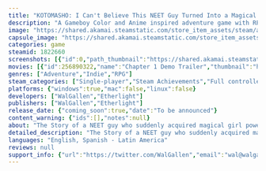 ```yaml
---
title: "KOTOMASHO: I Can't Believe This NEET Guy Turned Into a Magical Girl!"
description: "A Gameboy Color and Anime inspired adventure game with RPG elements. Find magic powers on the go and obtain special ones to defeat your enemies and clear puzzle-filled dungeons in a semi-open world of dreams and nightmares. The Story of a NEET guy who suddenly acquired magical girl powers."
image: "https://shared.akamai.steamstatic.com/store_item_assets/steam/apps/1822660/header.jpg?t=1731639259"
capsule_image: "https://shared.akamai.steamstatic.com/store_item_assets/steam/apps/1822660/capsule_231x87.jpg?t=1731639259"
categories: game
steamid: 1822660
screenshots: [{"id":0,"path_thumbnail":"https://shared.akamai.steamstatic.com/store_item_assets/steam/apps/1822660/ss_bd567085035aeda689f11d7c245e51011f809ee5.600x338.jpg?t=1731639259","path_full":"https://shared.akamai.steamstatic.com/store_item_assets/steam/apps/1822660/ss_bd567085035aeda689f11d7c245e51011f809ee5.1920x1080.jpg?t=1731639259"},{"id":1,"path_thumbnail":"https://shared.akamai.steamstatic.com/store_item_assets/steam/apps/1822660/ss_bfd6197080fa139cbddd8695d96f43c5da4e17d7.600x338.jpg?t=1731639259","path_full":"https://shared.akamai.steamstatic.com/store_item_assets/steam/apps/1822660/ss_bfd6197080fa139cbddd8695d96f43c5da4e17d7.1920x1080.jpg?t=1731639259"},{"id":2,"path_thumbnail":"https://shared.akamai.steamstatic.com/store_item_assets/steam/apps/1822660/ss_fde698f43898bb68ee09852dafbd0d6bb50977fc.600x338.jpg?t=1731639259","path_full":"https://shared.akamai.steamstatic.com/store_item_assets/steam/apps/1822660/ss_fde698f43898bb68ee09852dafbd0d6bb50977fc.1920x1080.jpg?t=1731639259"},{"id":3,"path_thumbnail":"https://shared.akamai.steamstatic.com/store_item_assets/steam/apps/1822660/ss_7ffb8109d121702f29eb865d0cea264ad849c2cd.600x338.jpg?t=1731639259","path_full":"https://shared.akamai.steamstatic.com/store_item_assets/steam/apps/1822660/ss_7ffb8109d121702f29eb865d0cea264ad849c2cd.1920x1080.jpg?t=1731639259"},{"id":4,"path_thumbnail":"https://shared.akamai.steamstatic.com/store_item_assets/steam/apps/1822660/ss_9317f3cadca5d9f73105ae69e6d2cd32f0eed5cf.600x338.jpg?t=1731639259","path_full":"https://shared.akamai.steamstatic.com/store_item_assets/steam/apps/1822660/ss_9317f3cadca5d9f73105ae69e6d2cd32f0eed5cf.1920x1080.jpg?t=1731639259"},{"id":5,"path_thumbnail":"https://shared.akamai.steamstatic.com/store_item_assets/steam/apps/1822660/ss_6f13ac83cc8a320569df074787076a93f498939a.600x338.jpg?t=1731639259","path_full":"https://shared.akamai.steamstatic.com/store_item_assets/steam/apps/1822660/ss_6f13ac83cc8a320569df074787076a93f498939a.1920x1080.jpg?t=1731639259"},{"id":6,"path_thumbnail":"https://shared.akamai.steamstatic.com/store_item_assets/steam/apps/1822660/ss_b00aa6da2f89d6bc93dd1a57d186d2db05a42545.600x338.jpg?t=1731639259","path_full":"https://shared.akamai.steamstatic.com/store_item_assets/steam/apps/1822660/ss_b00aa6da2f89d6bc93dd1a57d186d2db05a42545.1920x1080.jpg?t=1731639259"},{"id":7,"path_thumbnail":"https://shared.akamai.steamstatic.com/store_item_assets/steam/apps/1822660/ss_36fc9c5648fe11450c9f8b3035bc550417d383f9.600x338.jpg?t=1731639259","path_full":"https://shared.akamai.steamstatic.com/store_item_assets/steam/apps/1822660/ss_36fc9c5648fe11450c9f8b3035bc550417d383f9.1920x1080.jpg?t=1731639259"},{"id":8,"path_thumbnail":"https://shared.akamai.steamstatic.com/store_item_assets/steam/apps/1822660/ss_9cec59b6f16951f34cd6054f32b75f26a03bea01.600x338.jpg?t=1731639259","path_full":"https://shared.akamai.steamstatic.com/store_item_assets/steam/apps/1822660/ss_9cec59b6f16951f34cd6054f32b75f26a03bea01.1920x1080.jpg?t=1731639259"},{"id":9,"path_thumbnail":"https://shared.akamai.steamstatic.com/store_item_assets/steam/apps/1822660/ss_a66dc2280cc8f55524f830d83acf3c078a31b86c.600x338.jpg?t=1731639259","path_full":"https://shared.akamai.steamstatic.com/store_item_assets/steam/apps/1822660/ss_a66dc2280cc8f55524f830d83acf3c078a31b86c.1920x1080.jpg?t=1731639259"},{"id":10,"path_thumbnail":"https://shared.akamai.steamstatic.com/store_item_assets/steam/apps/1822660/ss_e09479dd04606a4d37b142cf8195986c53030c5e.600x338.jpg?t=1731639259","path_full":"https://shared.akamai.steamstatic.com/store_item_assets/steam/apps/1822660/ss_e09479dd04606a4d37b142cf8195986c53030c5e.1920x1080.jpg?t=1731639259"},{"id":11,"path_thumbnail":"https://shared.akamai.steamstatic.com/store_item_assets/steam/apps/1822660/ss_c6bd099edecbf79775d89c21cbb87470e021f17c.600x338.jpg?t=1731639259","path_full":"https://shared.akamai.steamstatic.com/store_item_assets/steam/apps/1822660/ss_c6bd099edecbf79775d89c21cbb87470e021f17c.1920x1080.jpg?t=1731639259"},{"id":12,"path_thumbnail":"https://shared.akamai.steamstatic.com/store_item_assets/steam/apps/1822660/ss_170868970dd0d0272360bd6fb82b07d351b89e3b.600x338.jpg?t=1731639259","path_full":"https://shared.akamai.steamstatic.com/store_item_assets/steam/apps/1822660/ss_170868970dd0d0272360bd6fb82b07d351b89e3b.1920x1080.jpg?t=1731639259"},{"id":13,"path_thumbnail":"https://shared.akamai.steamstatic.com/store_item_assets/steam/apps/1822660/ss_aa0f224213281a9f246c68b86cd70a7d633ab914.600x338.jpg?t=1731639259","path_full":"https://shared.akamai.steamstatic.com/store_item_assets/steam/apps/1822660/ss_aa0f224213281a9f246c68b86cd70a7d633ab914.1920x1080.jpg?t=1731639259"}]
movies: [{"id":256890322,"name":"Chapter 1 Demo Trailer","thumbnail":"https://shared.akamai.steamstatic.com/store_item_assets/steam/apps/256890322/movie.293x165.jpg?t=1672699393","webm":{"480":"http://video.akamai.steamstatic.com/store_trailers/256890322/movie480_vp9.webm?t=1672699393","max":"http://video.akamai.steamstatic.com/store_trailers/256890322/movie_max_vp9.webm?t=1672699393"},"mp4":{"480":"http://video.akamai.steamstatic.com/store_trailers/256890322/movie480.mp4?t=1672699393","max":"http://video.akamai.steamstatic.com/store_trailers/256890322/movie_max.mp4?t=1672699393"},"highlight":true}]
genres: ["Adventure","Indie","RPG"]
steam_categories: ["Single-player","Steam Achievements","Full controller support","Steam Cloud"]
platforms: {"windows":true,"mac":false,"linux":false}
developers: ["WalGallen","Etherlight"]
publishers: ["WalGallen","Etherlight"]
release_date: {"coming_soon":true,"date":"To be announced"}
content_warning: {"ids":[],"notes":null}
about: "The Story of a NEET guy who suddenly acquired magical girl powers🌟<br><br><img class=\"bb_img\" src=\"https://shared.akamai.steamstatic.com/store_item_assets/steam/apps/1822660/extras/DescriptionGIF1.gif?t=1731639259\" /><br><br><strong>...WAIT.  DID HE JUST TRANSFORMED INTO A MAGICAL GIRL!?!?</strong><br><br><strong>I Can't Believe This NEET Guy Transformed Into a Magical Girl</strong> or <strong>KOTOMASHO</strong> for short, is an Adventure game inspired by anime and old school games like The Legend Of Zelda Link's Awakening while adding an RPG leveling system and both procedural as well as non-procedural dungeons.<br><br><img class=\"bb_img\" src=\"https://shared.akamai.steamstatic.com/store_item_assets/steam/apps/1822660/extras/DescriptionGIF2.gif?t=1731639259\" /><br><br><ul class=\"bb_ul\"><li>Pick up from a range of different types of powers scattered all around the world to level up and become stronger to defeat the evil nightmares that torment the dreams of humanity.<br></li><li>Explore both procedurally and non-procedurally generated dungeons and fight your way through traps, puzzles, obstacles and nightmares using your special weapons.<br></li><li>Travel all around the realm of dreams, find treasure, discover many diferent places and save the world from nightmares!</li></ul><br><img class=\"bb_img\" src=\"https://shared.akamai.steamstatic.com/store_item_assets/steam/apps/1822660/extras/DescriptionGIF5.gif?t=1731639259\" /><br><br>The story follows Genji, a 21 year old NEET (acronym for Not in Education, Employment, or Training) Japanese guy who was too scared of finding a job after graduating so he just spends the whole day playing in virtual reality.<br>One day Genji receives a crystal-looking good luck charm from his sister and while logging into the VR world is transported into the realm of Dreams, transformed into a magical girl!<br><br>"
detailed_description: "The Story of a NEET guy who suddenly acquired magical girl powers🌟<br><br><img class=\"bb_img\" src=\"https://shared.akamai.steamstatic.com/store_item_assets/steam/apps/1822660/extras/DescriptionGIF1.gif?t=1731639259\" /><br><br><strong>...WAIT.  DID HE JUST TRANSFORMED INTO A MAGICAL GIRL!?!?</strong><br><br><strong>I Can't Believe This NEET Guy Transformed Into a Magical Girl</strong> or <strong>KOTOMASHO</strong> for short, is an Adventure game inspired by anime and old school games like The Legend Of Zelda Link's Awakening while adding an RPG leveling system and both procedural as well as non-procedural dungeons.<br><br><img class=\"bb_img\" src=\"https://shared.akamai.steamstatic.com/store_item_assets/steam/apps/1822660/extras/DescriptionGIF2.gif?t=1731639259\" /><br><br><ul class=\"bb_ul\"><li>Pick up from a range of different types of powers scattered all around the world to level up and become stronger to defeat the evil nightmares that torment the dreams of humanity.<br></li><li>Explore both procedurally and non-procedurally generated dungeons and fight your way through traps, puzzles, obstacles and nightmares using your special weapons.<br></li><li>Travel all around the realm of dreams, find treasure, discover many diferent places and save the world from nightmares!</li></ul><br><img class=\"bb_img\" src=\"https://shared.akamai.steamstatic.com/store_item_assets/steam/apps/1822660/extras/DescriptionGIF5.gif?t=1731639259\" /><br><br>The story follows Genji, a 21 year old NEET (acronym for Not in Education, Employment, or Training) Japanese guy who was too scared of finding a job after graduating so he just spends the whole day playing in virtual reality.<br>One day Genji receives a crystal-looking good luck charm from his sister and while logging into the VR world is transported into the realm of Dreams, transformed into a magical girl!<br><br>"
languages: "English, Spanish - Latin America"
reviews: null
support_info: {"url":"https://twitter.com/WalGallen","email":"wal@walgallen.com"}
---
```


